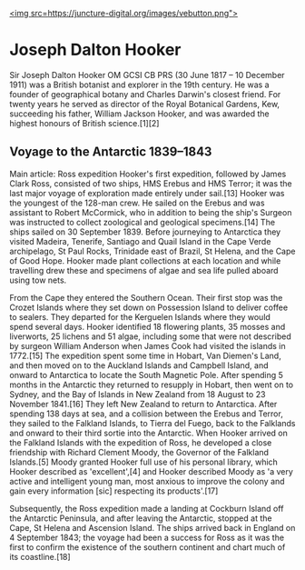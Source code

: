 <a href="https://juncture-digital.org"><img src=https://juncture-digital.org/images/vebutton.png"></a>

<param ve-config
       title="Joseph Dalton Hooker"
       banner="https://commons.wikimedia.org/wiki/File:Joseph_Dalton_Hooker_NLM3.jpg"
       author="Christina Hourigan"
       layout="vertical">

# Joseph Dalton Hooker

Sir Joseph Dalton Hooker OM GCSI CB PRS (30 June 1817 – 10 December 1911) was a British botanist and explorer in the 19th century. He was a founder of geographical botany and Charles Darwin's closest friend. For twenty years he served as director of the Royal Botanical Gardens, Kew, succeeding his father, William Jackson Hooker, and was awarded the highest honours of British science.[1][2]

## Voyage to the Antarctic 1839–1843
Main article: Ross expedition
Hooker's first expedition, followed by James Clark Ross, consisted of two ships, HMS Erebus and HMS Terror; it was the last major voyage of exploration made entirely under sail.[13] Hooker was the youngest of the 128-man crew. He sailed on the Erebus and was assistant to Robert McCormick, who in addition to being the ship's Surgeon was instructed to collect zoological and geological specimens.[14] The ships sailed on 30 September 1839. Before journeying to Antarctica they visited Madeira, Tenerife, Santiago and Quail Island in the Cape Verde archipelago, St Paul Rocks, Trinidade east of Brazil, St Helena, and the Cape of Good Hope. Hooker made plant collections at each location and while travelling drew these and specimens of algae and sea life pulled aboard using tow nets.

From the Cape they entered the Southern Ocean. Their first stop was the Crozet Islands where they set down on Possession Island to deliver coffee to sealers. They departed for the Kerguelen Islands where they would spend several days. Hooker identified 18 flowering plants, 35 mosses and liverworts, 25 lichens and 51 algae, including some that were not described by surgeon William Anderson when James Cook had visited the islands in 1772.[15] The expedition spent some time in Hobart, Van Diemen's Land, and then moved on to the Auckland Islands and Campbell Island, and onward to Antarctica to locate the South Magnetic Pole. After spending 5 months in the Antarctic they returned to resupply in Hobart, then went on to Sydney, and the Bay of Islands in New Zealand from 18 August to 23 November 1841.[16] They left New Zealand to return to Antarctica. After spending 138 days at sea, and a collision between the Erebus and Terror, they sailed to the Falkland Islands, to Tierra del Fuego, back to the Falklands and onward to their third sortie into the Antarctic. When Hooker arrived on the Falkland Islands with the expedition of Ross, he developed a close friendship with Richard Clement Moody, the Governor of the Falkland Islands.[5] Moody granted Hooker full use of his personal library, which Hooker described as 'excellent',[4] and Hooker described Moody as 'a very active and intelligent young man, most anxious to improve the colony and gain every information [sic] respecting its products'.[17]

Subsequently, the Ross expedition made a landing at Cockburn Island off the Antarctic Peninsula, and after leaving the Antarctic, stopped at the Cape, St Helena and Ascension Island. The ships arrived back in England on 4 September 1843; the voyage had been a success for Ross as it was the first to confirm the existence of the southern continent and chart much of its coastline.[18]

